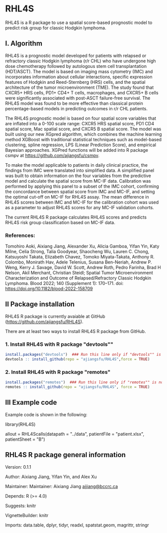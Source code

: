 
# RHL4S 

RHL4S is a R package to use a spatial score-based prognostic model to predict risk group for classic Hodgkin lymphoma.

I. Algorithm
-------------------------------

RHL4S is a prognostic model developed for patients with relapsed or refractory classic Hodgkin lymphoma (r/r CHL) who have undergone high dose chemotherapy
followed by autologous stem cell transplantation (HDT/ASCT). The model is based on imaging mass cytometry (IMC) and incorporates information about cellular interactions, 
specific expression features of Hodgkin and Reed-Sternberg (HRS) cells, and the spatial architecture of the tumor microenvironment (TME). 
The study found that CXCR5+ HRS cells, PD1+ CD4+ T cells, macrophages, and CXCR5+ B cells were significantly associated with post-ASCT failure-free survival. 
The RHL4S model was found to be more effective than classical protein percentage-based models in predicting outcomes in r/r CHL patients.

The RHL4S prognostic model is based on four spatial score variables that are inflated into a 0-100 scale range: CXCR5 HRS spatial score, PD1 CD4 spatial score, 
Mac spatial score, and CXCR5 B spatial score. The model was built using our new XGpred algorithm, which combines the machine learning method XGBoost with
traditional statistical techniques such as model-based clustering, spline regression, LPS (Linear Prediction Score), and empirical Bayesian approaches. XGPred functions will be added into R package csmpv at https://github.com/ajiangsfu/csmpv.

To make the model applicable to patients in daily clinical practice, the findings from IMC were translated into simplified data. 
A simplified panel was built to obtain information on the four variables from the predictive model and calculate the spatial score from MC-IF data. 
Calibration was performed by applying this panel to a subset of the IMC cohort, confirming the concordance between spatial score from IMC and MC-IF, 
and setting the optimal cut-off on MC-IF for RHL4S assay. The mean difference in RHL4S scores between IMC and MC-IF for the calibration cohort was used 
as a parameter to adjust RHL4S scores for any MC-IF validation cohorts.

The current RHL4S R package calculates RHL4S scores and predicts RHL4S risk group classification based on MC-IF data.

### References:
Tomohiro Aoki, Aixiang Jiang, Alexander Xu, Alicia Gamboa, Yifan Yin, Katy Milne, Celia Strong, Talia Goodyear, Shaocheng Wu, Lauren C. Chong, Katsuyoshi Takata, Elizabeth Chavez, Tomoko Miyata-Takata, Anthony R. Colombo, Monirath Hav, Adele Telenius, Susana Ben-Neriah, Andrew P. Weng, Kerry J. Savage, David W. Scott, Andrew Roth, Pedro Farinha, Brad H Nelson, Akil Merchant, Christian Steidl; Spatial Tumor Microenvironment Characterization and Outcome of Relapsed/Refractory Classic Hodgkin Lymphoma. Blood 2022; 140 (Supplement 1): 170–171. doi: https://doi.org/10.1182/blood-2022-158709


II Package installation
-------------------------------

RHL4S R package is currently avaiable at GitHub (<https://github.com/ajiangsfu/RHL4S>).

There are at least two ways to install RHL4S R package from GitHub.

### 1. Install RHL4S with R package "devtools""
``` r
install.packages("devtools")  ### Run this line only if "devtools"" is not installed, otherwise please ignore this line
devtools :: install_github(repo = "ajiangsfu/RHL4S",force = TRUE)
```

### 2. Install RHL4S with R package "remotes"

``` r
install.packages("remotes")  ### Run this line only if "remotes"" is not installed, otherwise please ignore this line
remotes :: install_github(repo = "ajiangsfu/RHL4S", force = TRUE)
```

III Example code
-------------------------------------

Example code is shown in the following:

library(RHL4S)

allout = RHL4Scalls(datapath = "../data", patientFile = "patient.xlsx", patientSheet = "B")


RHL4S R package general information
----------------------------------

Version: 0.1.1

Author: Aixiang Jiang, Yifan Yin, and Alex Xu

Maintainer: Maintainer: Aixiang Jiang <aijiang@bccrc.ca>

Depends: R (>= 4.0)

Suggests: knitr

VignetteBuilder: knitr

Imports: data.table, dplyr, tidyr, readxl, spatstat.geom, magrittr,
        stringr
        


